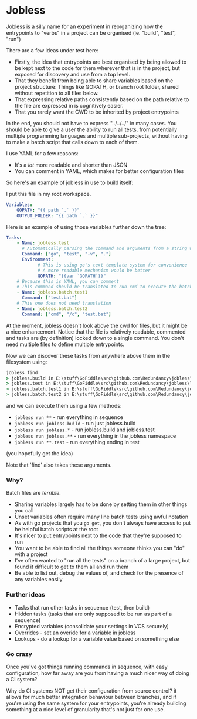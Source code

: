Jobless
=======

Jobless is a silly name for an experiment in reorganizing how the entrypoints to "verbs" in a project can be organised (ie. "build", "test", "run")

There are a few ideas under test here:
* Firstly, the idea that entrypoints are best organised by being allowed to be kept next to the code for them wherever that is in the project, but exposed for discovery and use from a top level.
* That they benefit from being able to share variables based on the project structure: Things like GOPATH, or branch root folder, shared without repetition to all files below.
* That expressing relative paths consistently based on the path relative to the file are expressed in is cognitively easier.
* That you rarely want the CWD to be inherited by project entrypoints

In the end, you should not have to express "../../../" in many cases.
You should be able to give a user the ability to run all tests, from potentially multiple programming languages and multiple sub-projects, without having to make a batch script that calls down to each of them.

I use YAML for a few reasons:
* It's a *lot* more readable and shorter than JSON
* You can comment in YAML, which makes for better configuration files

So here's an example of jobless in use to build itself:

I put this file in my root workspace.

```yaml
Variables:
    GOPATH: "{{ path `.` }}"
    OUTPUT_FOLDER: "{{ path `.` }}"
```

Here is an example of using those variables further down the tree:

```yaml
Tasks:
    - Name: jobless.test
      # Automatically parsing the command and arguments from a string would be nicer
      Command: ["go", "test", "-v", "."]
      Environment:
            # This is using go's text template system for convenience
            # A more readable mechanism would be better
            GOPATH: "{{var `GOPATH`}}"  
    # Because this is YAML, you can comment
    # This command should be translated to run cmd to execute the batch script          
    - Name: jobless.batch.test1
      Command: ["test.bat"]
    # This one does not need translation
    - Name: jobless.batch.test2
      Command: ["cmd", "/c", "test.bat"]
```

At the moment, jobless doesn't look above the cwd for files, but it might be a nice enhancement.
Notice that the file is relatively readable, commented and tasks are (by definition) locked down to a single command. You don't need multiple files to define multiple entrypoints.

Now we can discover these tasks from anywhere above them in the filesystem using:
```cmd
jobless find
> jobless.build in E:\stuff\GoFiddle\src\github.com\Redundancy\jobless\cmd\jobless.jobless
> jobless.test in E:\stuff\GoFiddle\src\github.com\Redundancy\jobless\lib.jobless
> jobless.batch.test1 in E:\stuff\GoFiddle\src\github.com\Redundancy\jobless\lib.jobless
> jobless.batch.test2 in E:\stuff\GoFiddle\src\github.com\Redundancy\jobless\lib.jobless
```

and we can execute them using a few methods:

* ```jobless run **``` - run everything in sequence
* ```jobless run jobless.build``` - run just jobless.build
* ```jobless run jobless.*``` - run jobless.build and jobless.test
* ```jobless run jobless.**``` - run everything in the jobless namespace
* ```jobless run **.test``` - run everything ending in test

(you hopefully get the idea)

Note that 'find' also takes these arguments.

### Why? ###

Batch files are *terrible*.
* Sharing variables largely has to be done by setting them in other things you call
* Unset variables often require many line batch tests using awful notation
* As with go projects that you `go get`, you don't always have access to put he helpful batch scripts at the root
* It's nicer to put entrypoints next to the code that they're supposed to run
* You want to be able to find all the things someone thinks you can "do" with a project
* I've often wanted to "run all the tests" on a branch of a large project, but found it difficult to get to them all and run them
* Be able to list out, debug the values of, and check for the presence of any variables easily 

### Further ideas ###
* Tasks that run other tasks in sequence (test, then build)
* Hidden tasks (tasks that are only supposed to be run as part of a sequence)
* Encrypted variables (consolidate your settings in VCS securely)
* Overrides - set an overide for a variable in jobless
* Lookups - do a lookup for a variable value based on something else

### Go crazy ###

Once you've got things running commands in sequence, with easy configuration, how far away are you from having a much nicer way of doing a CI system?

Why do CI systems NOT get their configuration from source control? it allows for much better integration behaviour between branches,
and if you're using the same system for your entrypoints, you're already building something at a nice level of granularity that's not just for one use.
